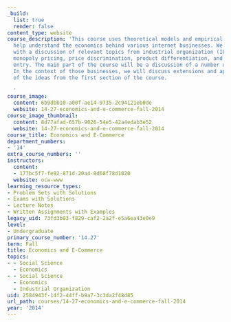 ```yaml
---
_build:
  list: true
  render: false
content_type: website
course_description: 'This course uses theoretical models and empirical studies to
  help understand the economics behind various internet businesses. We will begin
  with a discussion of relevant topics from industrial organization (IO) including
  monopoly pricing, price discrimination, product differentiation, and barriers to
  entry. The main part of the course will be a discussion of a number of online businesses.
  In the context of those businesses, we will discuss extensions and applications
  of the ideas from the first section of the course.

  '
course_image:
  content: 6b9dbb10-a00f-ae14-9735-2c94121eb0de
  website: 14-27-economics-and-e-commerce-fall-2014
course_image_thumbnail:
  content: 8d77afad-657b-9026-54e5-42a4edab3e52
  website: 14-27-economics-and-e-commerce-fall-2014
course_title: Economics and E-Commerce
department_numbers:
- '14'
extra_course_numbers: ''
instructors:
  content:
  - 177bc5f7-fe92-871d-20a4-0d68f78d1020
  website: ocw-www
learning_resource_types:
- Problem Sets with Solutions
- Exams with Solutions
- Lecture Notes
- Written Assignments with Examples
legacy_uid: 73fd3b03-f829-caf2-2a2f-e5a6ea43e0e9
level:
- Undergraduate
primary_course_number: '14.27'
term: Fall
title: Economics and E-Commerce
topics:
- - Social Science
  - Economics
- - Social Science
  - Economics
  - Industrial Organization
uid: 2584943f-14f2-44ff-b9a7-3c3da2f48d85
url_path: courses/14-27-economics-and-e-commerce-fall-2014
year: '2014'
---
```

